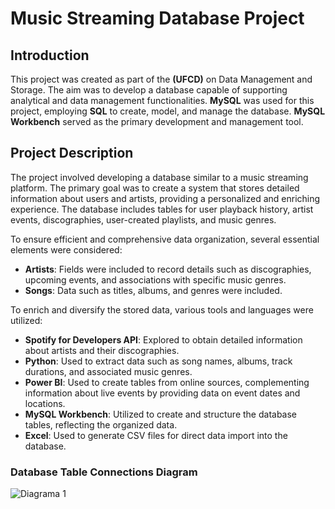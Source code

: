 # Music Streaming Database Project

## Introduction

This project was created as part of the **(UFCD)** on Data Management and Storage. The aim was to develop a database capable of supporting analytical and data management functionalities. **MySQL** was used for this project, employing **SQL** to create, model, and manage the database. **MySQL Workbench** served as the primary development and management tool.

## Project Description

The project involved developing a database similar to a music streaming platform. The primary goal was to create a system that stores detailed information about users and artists, providing a personalized and enriching experience. The database includes tables for user playback history, artist events, discographies, user-created playlists, and music genres.

To ensure efficient and comprehensive data organization, several essential elements were considered:

- **Artists**: Fields were included to record details such as discographies, upcoming events, and associations with specific music genres.
- **Songs**: Data such as titles, albums, and genres were included.

To enrich and diversify the stored data, various tools and languages were utilized:

- **Spotify for Developers API**: Explored to obtain detailed information about artists and their discographies.
- **Python**: Used to extract data such as song names, albums, track durations, and associated music genres.
- **Power BI**: Used to create tables from online sources, complementing information about live events by providing data on event dates and locations.
- **MySQL Workbench**: Utilized to create and structure the database tables, reflecting the organized data.
- **Excel**: Used to generate CSV files for direct data import into the database.

### Database Table Connections Diagram
![Diagrama 1](https://github.com/user-attachments/assets/50099cdf-39c4-4fa9-89b1-3a1223cd30d0)
